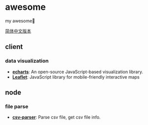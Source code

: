 # awesome
my awesome🍝

[简体中文版本](https://github.com/laoer536/awesome/blob/main/README-zh.md)

## client

### data visualization

- **[echarts](https://github.com/apache/echarts)**: An open-source JavaScript-based visualization library.
- **[Leaflet](https://github.com/Leaflet/Leaflet)**: JavaScript library for mobile-friendly interactive maps

## node

### file parse

- **[csv-parser](https://github.com/mafintosh/csv-parser)**: Parse csv file, get csv file info.

